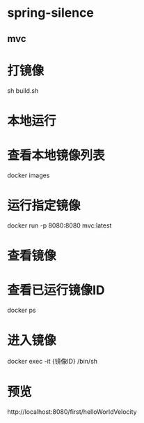 # spring-silence

## mvc
# 打镜像
sh build.sh

# 本地运行
# 查看本地镜像列表
docker images
# 运行指定镜像
docker run -p 8080:8080 mvc:latest

# 查看镜像
# 查看已运行镜像ID
docker ps
# 进入镜像
docker exec -it {镜像ID} /bin/sh

# 预览
http://localhost:8080/first/helloWorldVelocity